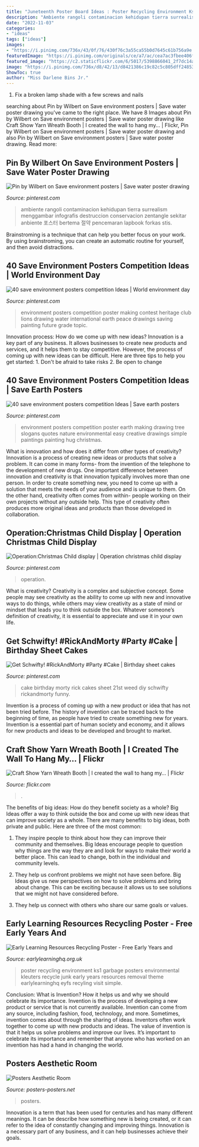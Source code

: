 ```yaml
---
title: "Juneteenth Poster Board Ideas : Poster Recycling Environment Ks1 Garbage Posters Environmental Kleuters Recycle Junk Early Years Resources Removal Theme Earlylearninghq Eyfs Recyling Visit Simple"
description: "Ambiente rangoli contaminacion kehidupan tierra surrealism menggambar infografis destruccion conservacion zentangle sekitar anbiente 포스터 bertema 절약 pencemaran lapbook forkas stis"
date: "2022-11-03"
categories:
- "ideas"
tags: ["ideas"]
images:
- "https://i.pinimg.com/736x/43/0f/76/430f76c3a55ca55b0d7645c61b756a9e.jpg"
featuredImage: "https://i.pinimg.com/originals/ce/a7/ac/cea7ac3fbee406f49285f31effe5f3a1.jpg"
featured_image: "https://c2.staticflickr.com/6/5017/5398866041_2f7dc14aa1_b.jpg"
image: "https://i.pinimg.com/736x/d8/42/13/d8421386c19c82c5c805dff248530342.jpg"
ShowToc: true
author: "Miss Darlene Bins Jr."
---
```



1. Fix a broken lamp shade with a few screws and nails

	

		
searching about Pin by Wilbert on Save environment posters | Save water poster drawing you've came to the right place. We have 8 Images about Pin by Wilbert on Save environment posters | Save water poster drawing like Craft Show Yarn Wreath Booth | I created the wall to hang my… | Flickr, Pin by Wilbert on Save environment posters | Save water poster drawing and also Pin by Wilbert on Save environment posters | Save water poster drawing. Read more:
		
    
## Pin By Wilbert On Save Environment Posters | Save Water Poster Drawing

<img loading=lazy src="https://i.pinimg.com/736x/d5/b6/9e/d5b69ef1b2ac0358b6106c15d7aa3fc7.jpg" onerror="this.onerror=null;this.src='https://tse4.mm.bing.net/th?id=OIP.RiLB-ic4bFtJrJ6-W32coQHaKP&amp;pid=15.1';" alt="Pin by Wilbert on Save environment posters | Save water poster drawing">

_Source: pinterest.com_

>ambiente rangoli contaminacion kehidupan tierra surrealism menggambar infografis destruccion conservacion zentangle sekitar anbiente 포스터 bertema 절약 pencemaran lapbook forkas stis. 

	

Brainstroming is a technique that can help you better focus on your work. By using brainstroming, you can create an automatic routine for yourself, and then avoid distractions.

    
## 40 Save Environment Posters Competition Ideas | World Environment Day

<img loading=lazy src="https://i.pinimg.com/736x/79/c6/2e/79c62e62b95470b760fdd11e1df724f8.jpg" onerror="this.onerror=null;this.src='https://tse4.mm.bing.net/th?id=OIP.MUaNTCmjO-N6VCOyqsu8lQHaMS&amp;pid=15.1';" alt="40 save environment posters competition Ideas | World environment day">

_Source: pinterest.com_

>environment posters competition poster making contest heritage club lions drawing water international earth peace drawings saving painting future grade topic. 

	

Innovation process: How do we come up with new ideas?
Innovation is a key part of any business. It allows businesses to create new products and services, and it helps them to stay competitive. However, the process of coming up with new ideas can be difficult. Here are three tips to help you get started: 1. Don't be afraid to take risks 2. Be open to change 
    
## 40 Save Environment Posters Competition Ideas | Save Earth Posters

<img loading=lazy src="https://i.pinimg.com/736x/c7/50/8a/c7508a6070d21c37a90de7c23c0b4dea.jpg" onerror="this.onerror=null;this.src='https://tse2.mm.bing.net/th?id=OIP.7y6FSmqkP7zky0vgSGVJlQHaLh&amp;pid=15.1';" alt="40 save environment posters competition Ideas | Save earth posters">

_Source: pinterest.com_

>environment posters competition poster earth making drawing tree slogans quotes nature environmental easy creative drawings simple paintings painting hug christmas. 

	

What is innovation and how does it differ from other types of creativity?
Innovation is a process of creating new ideas or products that solve a problem. It can come in many forms- from the invention of the telephone to the development of new drugs. 
One important difference between innovation and creativity is that innovation typically involves more than one person. In order to create something new, you need to come up with a solution that meets the needs of your audience and is unique to them. On the other hand, creativity often comes from within- people working on their own projects without any outside help. This type of creativity often produces more original ideas and products than those developed in collaboration.

    
## Operation:Christmas Child Display | Operation Christmas Child Display

<img loading=lazy src="https://i.pinimg.com/736x/43/0f/76/430f76c3a55ca55b0d7645c61b756a9e.jpg" onerror="this.onerror=null;this.src='https://tse2.mm.bing.net/th?id=OIP.XaANeL0f_Xf5j_P992vpuwHaFy&amp;pid=15.1';" alt="Operation:Christmas Child display | Operation christmas child display">

_Source: pinterest.com_

>operation. 

	

What is creativity?
Creativity is a complex and subjective concept. Some people may see creativity as the ability to come up with new and innovative ways to do things, while others may view creativity as a state of mind or mindset that leads you to think outside the box. Whatever someone’s definition of creativity, it is essential to appreciate and use it in your own life.

    
## Get Schwifty! #RickAndMorty #Party #Cake | Birthday Sheet Cakes

<img loading=lazy src="https://i.pinimg.com/736x/d8/42/13/d8421386c19c82c5c805dff248530342.jpg" onerror="this.onerror=null;this.src='https://tse4.mm.bing.net/th?id=OIP.t5mDbPoSf0tiH2L_wKFgnQHaNK&amp;pid=15.1';" alt="Get Schwifty! #RickAndMorty #Party #Cake | Birthday sheet cakes">

_Source: pinterest.com_

>cake birthday morty rick cakes sheet 21st weed diy schwifty rickandmorty funny. 

	

Invention is a process of coming up with a new product or idea that has not been tried before. The history of invention can be traced back to the beginning of time, as people have tried to create something new for years. Invention is a essential part of human society and economy, and it allows for new products and ideas to be developed and brought to market.

    
## Craft Show Yarn Wreath Booth | I Created The Wall To Hang My… | Flickr

<img loading=lazy src="https://c2.staticflickr.com/6/5017/5398866041_2f7dc14aa1_b.jpg" onerror="this.onerror=null;this.src='https://tse4.mm.bing.net/th?id=OIP.51MdLwHDw9nwM88srBogHgHaFj&amp;pid=15.1';" alt="Craft Show Yarn Wreath Booth | I created the wall to hang my… | Flickr">

_Source: flickr.com_

>. 

	

The benefits of big ideas: How do they benefit society as a whole?
Big Ideas offer a way to think outside the box and come up with new ideas that can improve society as a whole. There are many benefits to big ideas, both private and public. Here are three of the most common: 
1) They inspire people to think about how they can improve their community and themselves. Big Ideas encourage people to question why things are the way they are and look for ways to make their world a better place. This can lead to change, both in the individual and community levels.

2) They help us confront problems we might not have seen before. Big Ideas give us new perspectives on how to solve problems and bring about change. This can be exciting because it allows us to see solutions that we might not have considered before.

3) They help us connect with others who share our same goals or values.

    
## Early Learning Resources Recycling Poster - Free Early Years And

<img loading=lazy src="https://www.earlylearninghq.org.uk/wp-content/uploads/2011/11/Recyling-Poster-prev.jpg" onerror="this.onerror=null;this.src='https://tse3.mm.bing.net/th?id=OIP.1z45r8TC_qiQ-3c_iNaIHwAAAA&amp;pid=15.1';" alt="Early Learning Resources Recycling Poster - Free Early Years and">

_Source: earlylearninghq.org.uk_

>poster recycling environment ks1 garbage posters environmental kleuters recycle junk early years resources removal theme earlylearninghq eyfs recyling visit simple. 

	

Conclusion: What is Invention? How it helps us and why we should celebrate its importance.
Invention is the process of developing a new product or service that is not currently available. Invention can come from any source, including fashion, food, technology, and more. Sometimes, invention comes about through the sharing of ideas. Inventors often work together to come up with new products and ideas. The value of invention is that it helps us solve problems and improve our lives. It’s important to celebrate its importance and remember that anyone who has worked on an invention has had a hand in changing the world.

    
## Posters Aesthetic Room

<img loading=lazy src="https://i.pinimg.com/originals/ce/a7/ac/cea7ac3fbee406f49285f31effe5f3a1.jpg" onerror="this.onerror=null;this.src='https://tse3.mm.bing.net/th?id=OIP.quMIf6zXp6-Io2gZZbynWgHaJ4&amp;pid=15.1';" alt="Posters Aesthetic Room">

_Source: posters-posters.net_

>posters. 

	

Innovation is a term that has been used for centuries and has many different meanings. It can be describe how something new is being created, or it can refer to the idea of constantly changing and improving things. Innovation is a necessary part of any business, and it can help businesses achieve their goals.

